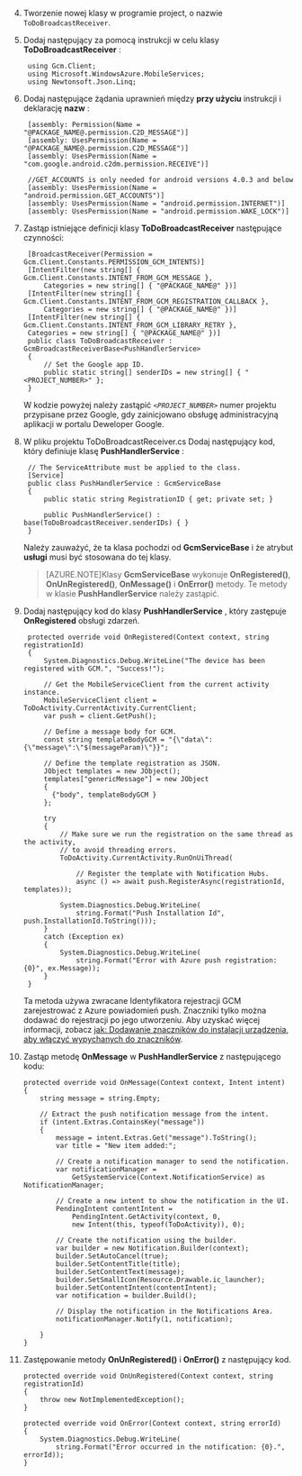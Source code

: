 4. Tworzenie nowej klasy w programie project, o nazwie `ToDoBroadcastReceiver`.

5. Dodaj następujący za pomocą instrukcji w celu klasy **ToDoBroadcastReceiver** :

        using Gcm.Client;
        using Microsoft.WindowsAzure.MobileServices;
        using Newtonsoft.Json.Linq;

6. Dodaj następujące żądania uprawnień między **przy użyciu** instrukcji i deklarację **nazw** :

        [assembly: Permission(Name = "@PACKAGE_NAME@.permission.C2D_MESSAGE")]
        [assembly: UsesPermission(Name = "@PACKAGE_NAME@.permission.C2D_MESSAGE")]
        [assembly: UsesPermission(Name = "com.google.android.c2dm.permission.RECEIVE")]

        //GET_ACCOUNTS is only needed for android versions 4.0.3 and below
        [assembly: UsesPermission(Name = "android.permission.GET_ACCOUNTS")]
        [assembly: UsesPermission(Name = "android.permission.INTERNET")]
        [assembly: UsesPermission(Name = "android.permission.WAKE_LOCK")]

7. Zastąp istniejące definicji klasy **ToDoBroadcastReceiver** następujące czynności:
 
        [BroadcastReceiver(Permission = Gcm.Client.Constants.PERMISSION_GCM_INTENTS)]
        [IntentFilter(new string[] { Gcm.Client.Constants.INTENT_FROM_GCM_MESSAGE }, 
            Categories = new string[] { "@PACKAGE_NAME@" })]
        [IntentFilter(new string[] { Gcm.Client.Constants.INTENT_FROM_GCM_REGISTRATION_CALLBACK }, 
            Categories = new string[] { "@PACKAGE_NAME@" })]
        [IntentFilter(new string[] { Gcm.Client.Constants.INTENT_FROM_GCM_LIBRARY_RETRY }, 
        Categories = new string[] { "@PACKAGE_NAME@" })]
        public class ToDoBroadcastReceiver : GcmBroadcastReceiverBase<PushHandlerService>
        {
            // Set the Google app ID.
            public static string[] senderIDs = new string[] { "<PROJECT_NUMBER>" };
        }

    W kodzie powyżej należy zastąpić _`<PROJECT_NUMBER>`_ numer projektu przypisane przez Google, gdy zainicjowano obsługę administracyjną aplikacji w portalu Deweloper Google. 

8. W pliku projektu ToDoBroadcastReceiver.cs Dodaj następujący kod, który definiuje klasę **PushHandlerService** :
 
        // The ServiceAttribute must be applied to the class.
        [Service] 
        public class PushHandlerService : GcmServiceBase
        {
            public static string RegistrationID { get; private set; }
 
            public PushHandlerService() : base(ToDoBroadcastReceiver.senderIDs) { }
        }

    Należy zauważyć, że ta klasa pochodzi od **GcmServiceBase** i że atrybut **usługi** musi być stosowana do tej klasy.

    >[AZURE.NOTE]Klasy **GcmServiceBase** wykonuje **OnRegistered()**, **OnUnRegistered()**, **OnMessage()** i **OnError()** metody. Te metody w klasie **PushHandlerService** należy zastąpić.

5. Dodaj następujący kod do klasy **PushHandlerService** , który zastępuje **OnRegistered** obsługi zdarzeń. 

        protected override void OnRegistered(Context context, string registrationId)
        {
            System.Diagnostics.Debug.WriteLine("The device has been registered with GCM.", "Success!");

            // Get the MobileServiceClient from the current activity instance.
            MobileServiceClient client = ToDoActivity.CurrentActivity.CurrentClient;
            var push = client.GetPush();

            // Define a message body for GCM.
            const string templateBodyGCM = "{\"data\":{\"message\":\"$(messageParam)\"}}";

            // Define the template registration as JSON.
            JObject templates = new JObject();
            templates["genericMessage"] = new JObject
            {
              {"body", templateBodyGCM }
            };

            try
            {
                // Make sure we run the registration on the same thread as the activity, 
                // to avoid threading errors.
                ToDoActivity.CurrentActivity.RunOnUiThread(

                    // Register the template with Notification Hubs.
                    async () => await push.RegisterAsync(registrationId, templates));
                
                System.Diagnostics.Debug.WriteLine(
                    string.Format("Push Installation Id", push.InstallationId.ToString()));
            }
            catch (Exception ex)
            {
                System.Diagnostics.Debug.WriteLine(
                    string.Format("Error with Azure push registration: {0}", ex.Message));
            }
        }

    Ta metoda używa zwracane Identyfikatora rejestracji GCM zarejestrować z Azure powiadomień push. Znaczniki tylko można dodawać do rejestracji po jego utworzeniu. Aby uzyskać więcej informacji, zobacz [jak: Dodawanie znaczników do instalacji urządzenia, aby włączyć wypychanych do znaczników](../articles/app-service-mobile/app-service-mobile-dotnet-backend-how-to-use-server-sdk.md#tags).

10. Zastąp metodę **OnMessage** w **PushHandlerService** z następującego kodu:

        protected override void OnMessage(Context context, Intent intent)
        {          
            string message = string.Empty;

            // Extract the push notification message from the intent.
            if (intent.Extras.ContainsKey("message"))
            {
                message = intent.Extras.Get("message").ToString();
                var title = "New item added:";

                // Create a notification manager to send the notification.
                var notificationManager = 
                    GetSystemService(Context.NotificationService) as NotificationManager;

                // Create a new intent to show the notification in the UI. 
                PendingIntent contentIntent = 
                    PendingIntent.GetActivity(context, 0, 
                    new Intent(this, typeof(ToDoActivity)), 0);           

                // Create the notification using the builder.
                var builder = new Notification.Builder(context);
                builder.SetAutoCancel(true);
                builder.SetContentTitle(title);
                builder.SetContentText(message);
                builder.SetSmallIcon(Resource.Drawable.ic_launcher);
                builder.SetContentIntent(contentIntent);
                var notification = builder.Build();

                // Display the notification in the Notifications Area.
                notificationManager.Notify(1, notification);

            }
        }

12. Zastępowanie metody **OnUnRegistered()** i **OnError()** z następujący kod.

        protected override void OnUnRegistered(Context context, string registrationId)
        {
            throw new NotImplementedException();
        }

        protected override void OnError(Context context, string errorId)
        {
            System.Diagnostics.Debug.WriteLine(
                string.Format("Error occurred in the notification: {0}.", errorId));
        }